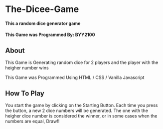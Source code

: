 # The-Dicee-Game
#### This a random dice generator game
#### This Game was Programmed By: BYY2100

## About
This Game is Generating random dice for 2 players and the player with the heigher number wins <br>

This Game was Programmed Using HTML / CSS / Vanilla Javascript

## How To Play

You start the game by clicking on the Starting Button. Each time you press the button, a new 2 dice numbers will be generated. The one with the heigher dice number is considered the winner, or in some cases when the numbers are equal, Draw!! 
